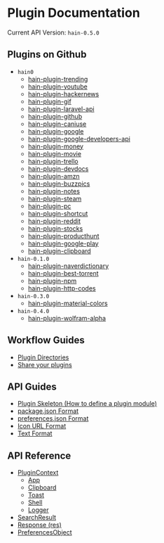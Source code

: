 # Plugin Documentation

Current API Version: `hain-0.5.0`

## Plugins on Github
- `hain0`
  * [hain-plugin-trending](https://github.com/appetizermonster/hain-plugin-trending)
  * [hain-plugin-youtube](https://github.com/appetizermonster/hain-plugin-youtube)
  * [hain-plugin-hackernews](https://github.com/appetizermonster/hain-plugin-hackernews)
  * [hain-plugin-gif](https://github.com/Metrakit/hain-plugin-gif)
  * [hain-plugin-laravel-api](https://github.com/sewnboy/hain-plugin-laravel-api)
  * [hain-plugin-github](https://github.com/k-meissonnier/hain-plugin-github)
  * [hain-plugin-caniuse](https://github.com/Metrakit/hain-plugin-caniuse)
  * [hain-plugin-google](https://github.com/leonardosnt/hain-plugin-google)
  * [hain-plugin-google-developers-api](https://github.com/Braunson/hain-plugin-google-developers-api)
  * [hain-plugin-money](https://github.com/Metrakit/hain-plugin-money)
  * [hain-plugin-movie](https://github.com/Metrakit/hain-plugin-movie)
  * [hain-plugin-trello](https://github.com/Metrakit/hain-plugin-trello)
  * [hain-plugin-devdocs](https://github.com/Braunson/hain-plugin-devdocs)
  * [hain-plugin-amzn](https://github.com/TheBuzzDee/hain-plugin-amzn)
  * [hain-plugin-buzzpics](https://github.com/TheBuzzDee/hain-plugin-buzzpics)
  * [hain-plugin-notes](https://github.com/jervant/hain-plugin-notes)
  * [hain-plugin-steam](https://github.com/KennethWussmann/hain-plugin-steam)
  * [hain-plugin-pc](https://github.com/KennethWussmann/hain-plugin-pc)
  * [hain-plugin-shortcut](https://github.com/e-/hain-plugin-shortcut)
  * [hain-plugin-reddit](https://github.com/sethxd/hain-plugin-reddit)
  * [hain-plugin-stocks](https://github.com/sethxd/hain-plugin-stocks)
  * [hain-plugin-producthunt](https://github.com/Braunson/hain-plugin-producthunt)
  * [hain-plugin-google-play](https://github.com/Braunson/hain-plugin-google-play)
  * [hain-plugin-clipboard](https://github.com/notatestuser/hain-plugin-clipboard)
- `hain-0.1.0`
  * [hain-plugin-naverdictionary](https://github.com/appetizermonster/hain-plugin-naverdictionary)
  * [hain-plugin-best-torrent](https://github.com/kamahl19/hain-plugin-best-torrent)
  * [hain-plugin-npm](https://github.com/kamahl19/hain-plugin-npm)
  * [hain-plugin-http-codes](https://github.com/quinnjn/hain-plugin-http-codes)
- `hain-0.3.0`
  * [hain-plugin-material-colors](https://github.com/aouerfelli/hain-plugin-material-colors)
- `hain-0.4.0`
  * [hain-plugin-wolfram-alpha](https://github.com/ycanastra/hain-plugin-wolfram-alpha)

## Workflow Guides

* [Plugin Directories](plugin-directories.md)
* [Share your plugins](share-your-plugins.md)

## API Guides

* [Plugin Skeleton (How to define a plugin module)](plugin-skeleton.md)
* [package.json Format](package-json-format.md)
* [preferences.json Format](preferences-json-format.md)
* [Icon URL Format](icon-url-format.md)
* [Text Format](text-format.md)

## API Reference

* [PluginContext](plugin-context.md)
  - [App](plugin-context-app.md)
  - [Clipboard](plugin-context-clipboard.md)
  - [Toast](plugin-context-toast.md)
  - [Shell](plugin-context-shell.md)
  - [Logger](plugin-context-logger.md)
* [SearchResult](search-result.md)
* [Response (res)](response.md)
* [PreferencesObject](preferences-object.md)
